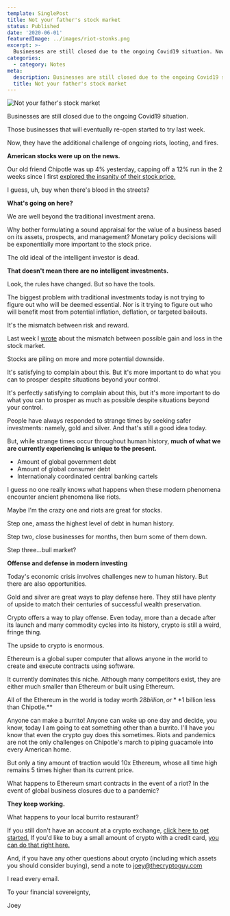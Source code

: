 ```yaml
---
template: SinglePost
title: Not your father's stock market
status: Published
date: '2020-06-01'
featuredImage: ../images/riot-stonks.png
excerpt: >-
  Businesses are still closed due to the ongoing Covid19 situation. Now, they have the additional challenge of ongoing riots, looting, and fires.
categories:
  - category: Notes
meta:
  description: Businesses are still closed due to the ongoing Covid19 situation. Now, they have the additional challenge of ongoing riots, looting, and fires.
  title: Not your father's stock market
---
```


![Not your father's stock market](../images/riot-stonks.png)

Businesses are still closed due to the ongoing Covid19 situation.

Those businesses that will eventually re-open started to try last week.

Now, they have the additional challenge of ongoing riots, looting, and fires.

**American stocks were up on the news.**

Our old friend Chipotle was up 4% yesterday, capping off a 12% run in the 2 weeks since I first [explored the insanity of their stock price.](https://thecryptoguy.com/posts/27-billion-of-burritos/)

I guess, uh, buy when there's blood in the streets?

**What's going on here?**

We are well beyond the traditional investment arena.

Why bother formulating a sound appraisal for the value of a business based on its assets, prospects, and management? Monetary policy decisions will be exponentially more important to the stock price.

The old ideal of the intelligent investor is dead.

**That doesn't mean there are no intelligent investments.**

Look, the rules have changed. But so have the tools.

The biggest problem with traditional investments today is not trying to figure out who will be deemed essential. Nor is it trying to figure out who will benefit most from potential inflation, deflation, or targeted bailouts.

It's the mismatch between risk and reward.

Last week I [wrote](https://thecryptoguy.com/posts/gangnam-style-growth/) about the mismatch between possible gain and loss in the stock market.

Stocks are piling on more and more potential downside.

It's satisfying to complain about this. But it's more important to do what you can to prosper despite situations beyond your control.

It's perfectly satisfying to complain about this, but it's more important to do what you can to prosper as much as possible despite situations beyond your control.

People have always responded to strange times by seeking safer investments: namely, gold and silver. And that's still a good idea today.

But, while strange times occur throughout human history, **much of what we are currently experiencing is unique to the present.**

- Amount of global government debt
- Amount of global consumer debt
- Internationaly coordinated central banking cartels

I guess no one really knows what happens when these modern phenomena encounter ancient phenomena like riots.

Maybe I'm the crazy one and riots are great for stocks.

Step one, amass the highest level of debt in human history.

Step two, close businesses for months, then burn some of them down.

Step three...bull market?

**Offense and defense in modern investing**

Today's economic crisis involves challenges new to human history. But there are also opportunities.

Gold and silver are great ways to play defense here. They still have plenty of upside to match their centuries of successful wealth preservation.

Crypto offers a way to play offense. Even today, more than a decade after its launch and many commodity cycles into its history, crypto is still a weird, fringe thing.

The upside to crypto is enormous.

Ethereum is a global super computer that allows anyone in the world to create and execute contracts using software.

It currently dominates this niche. Although many competitors exist, they are either much smaller than Ethereum or built using Ethereum.

All of the Ethereum in the world is today worth $28 billion, or **$1 billion less than Chipotle.\*\*

Anyone can make a burrito! Anyone can wake up one day and decide, you know, today I am going to eat something other than a burrito. I'll have you know that even the crypto guy does this sometimes. Riots and pandemics are not the only challenges on Chipotle's march to piping guacamole into every American home.

But only a tiny amount of traction would 10x Ethereum, whose all time high remains 5 times higher than its current price.

What happens to Ethereum smart contracts in the event of a riot? In the event of global business closures due to a pandemic?

**They keep working.**

What happens to your local burrito restaurant?

If you still don't have an account at a crypto exchange, [click here to get started.](https://www.coinbase.com/join/jking_iZ2ADA) If you'd like to buy a small amount of crypto with a credit card, [you can do that right here.](https://buy.moonpay.io/?apiKey=pk_live_YZodGWRL2oBOR7K3Sc7IVhIrx0MfMm2B)

And, if you have any other questions about crypto (including which assets you should consider buying), send a note to joey@thecryptoguy.com

I read every email.

To your financial sovereignty,

Joey

